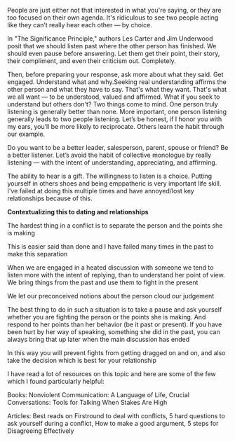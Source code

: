 People are just either not that interested in what you're saying, or they are too focused on their own agenda. It's ridiculous to see two people acting like they can’t really hear each other — by choice.

In "The Significance Principle," authors Les Carter and Jim Underwood posit that we should listen past where the other person has finished. We should even pause before answering. Let them get their point, their story, their compliment, and even their criticism out. Completely.

Then, before preparing your response, ask more about what they said. Get engaged. Understand what and why.Seeking real understanding affirms the other person and what they have to say. That's what they want. That's what we all want — to be understood, valued and affirmed. What if you seek to understand but others don't? Two things come to mind. One person truly listening is generally better than none. More important, one person listening generally leads to two people listening. Let’s be honest, if I honor you with my ears, you’ll be more likely to reciprocate. Others learn the habit through our example.

Do you want to be a better leader, salesperson, parent, spouse or friend? Be a better listener. Let’s avoid the habit of collective monologue by really listening — with the intent of understanding, appreciating, and affirming.

The ability to hear is a gift. The willingness to listen is a choice. Putting yourself in others shoes and being emppatheric is very important life skill. I've failed at doing this multiple times and have annoyed/lost key relationships because of this. 

**Contextualizing this to dating and relationships**

The hardest thing in a conflict is to separate the person and the points she is making

This is easier said than done and I have failed many times in the past to make this separation

When we are engaged in a heated discussion with someone we tend to listen more with the intent of replying, than to understand her point of view. We bring things from the past and use them to fight in the present

We let our preconceived notions about the person cloud our judgement

The best thing to do in such a situation is to take a pause and ask yourself whether you are fighting the person or the points she is making. And respond to her points than her behavior (be it past or present). If you have been hurt by her way of speaking, something she did in the past, you can always bring that up later when the main discussion has ended

In this way you will prevent fights from getting dragged on and on, and also take the decision which is best for your relationship

I have read a lot of resources on this topic and here are some of the few which I found particularly helpful:

Books: Nonviolent Communication: A Language of Life, Crucial Conversations: Tools for Talking When Stakes Are High

Articles: Best reads on Firstround to deal with conflicts, 5 hard questions to ask yourself during a conflict, How to make a good argument, 5 steps for Disagreeing Effectively
